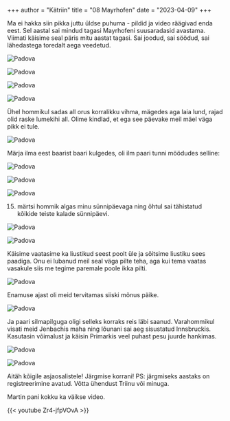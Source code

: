 +++
author = "Kätriin"
title = "08 Mayrhofen"
date = "2023-04-09"
+++

Ma ei hakka siin pikka juttu üldse puhuma - pildid ja video räägivad enda eest. Sel aastal sai mindud tagasi Mayrhofeni suusaradasid avastama. Viimati käisime seal päris mitu aastat tagasi. Sai joodud, sai söödud, sai lähedastega toredalt aega veedetud. 

![Padova](/images/08-1.JPG)

![Padova](/images/08-2.jpg)

![Padova](/images/08-3.JPG)

![Padova](/images/08-4.jpg)

Ühel hommikul sadas all orus korralikku vihma, mägedes aga laia lund, rajad olid raske lumekihi all. Olime kindlad, et ega see päevake meil mäel väga pikk ei tule. 

![Padova](/images/08-5.JPG)

Märja ilma eest baarist baari kulgedes, oli ilm paari tunni möödudes selline: 

![Padova](/images/08-6.jpg)

![Padova](/images/08-7.jpg)

![Padova](/images/08-8.jpg)

15. märtsi hommik algas minu sünnipäevaga ning õhtul sai tähistatud kõikide teiste kalade sünnipäevi. 

![Padova](/images/08-9.jpg)

![Padova](/images/08-10.JPG)

Käisime vaatasime ka liustikud seest poolt üle ja sõitsime liustiku sees paadiga. Onu ei lubanud meil seal väga pilte teha, aga kui tema vaatas vasakule siis me tegime paremale poole ikka pilti. 

![Padova](/images/08-12.jpg)

Enamuse ajast oli meid tervitamas siiski mõnus päike. 

![Padova](/images/08-13.JPG)

Ja paari silmapilguga oligi selleks korraks reis läbi saanud. Varahommikul visati meid Jenbachis maha ning lõunani sai aeg sisustatud Innsbruckis. Kasutasin võimalust ja käisin Primarkis veel puhast pesu juurde hankimas. 

![Padova](/images/08-14.JPG)

![Padova](/images/08-15.jpg)

Aitäh kõigile asjaosalistele! Järgmise korrani! PS: järgmiseks aastaks on registreerimine avatud. Võtta ühendust Triinu või minuga. 

Martin pani kokku ka väikse video. 

{{< youtube Zr4-jfpVOvA >}}

